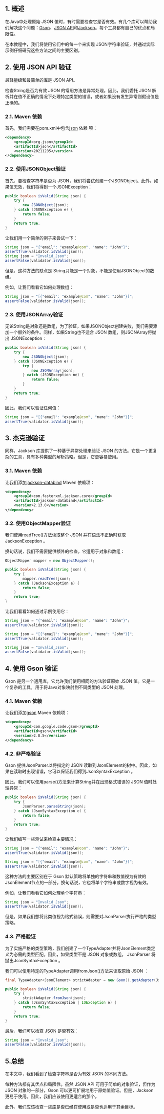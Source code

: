 ## 1. 概述

在Java中处理原始 JSON 值时，有时需要检查它是否有效。有几个库可以帮助我们解决这个问题：[Gson](https://www.baeldung.com/gson-deserialization-guide)、[JSON API](https://www.baeldung.com/java-org-json)和[Jackson](https://www.baeldung.com/jackson)。每个工具都有自己的优点和局限性。

在本教程中，我们将使用它们中的每一个来实现 JSON字符串验证，并通过实际示例仔细研究这些方法之间的主要区别。

## 2. 使用 JSON API 验证

最轻量级和最简单的库是 JSON API。

检查String是否为有效 JSON 的常用方法是异常处理。因此，我们委托 JSON 解析并在值不正确的情况下处理特定类型的错误，或者如果没有发生异常则假设值是正确的。

### 2.1. Maven 依赖

首先，我们需要在pom.xml中包含[json](https://mvnrepository.com/artifact/org.json/json) 依赖 项：

```xml
<dependency>
    <groupId>org.json</groupId>
    <artifactId>json</artifactId>
    <version>20211205</version>
</dependency>
```

### 2.2. 使用JSONObject验证

首先，要检查字符串是否为 JSON，我们将尝试创建一个JSONObject。此外，如果值无效，我们将得到一个JSONException：

```java
public boolean isValid(String json) {
    try {
        new JSONObject(json);
    } catch (JSONException e) {
        return false;
    }
    return true;
}
```

让我们用一个简单的例子来尝试一下：

```java
String json = "{"email": "example@com", "name": "John"}";
assertTrue(validator.isValid(json));
String json = "Invalid_Json"; 
assertFalse(validator.isValid(json));
```

但是，这种方法的缺点是 String只能是一个对象，不能是使用JSONObject的数组。

例如，让我们看看它如何处理数组：

```java
String json = "[{"email": "example@com", "name": "John"}]";
assertFalse(validator.isValid(json));
```

### 2.3. 使用JSONArray验证

无论String是对象还是数组，为了验证，如果JSONObject创建失败，我们需要添加一个额外的条件。同样，如果String也不适合 JSON 数组，则JSONArray将抛出 JSONException：

```java
public boolean isValid(String json) {
    try {
        new JSONObject(json);
    } catch (JSONException e) {
        try {
            new JSONArray(json);
        } catch (JSONException ne) {
            return false;
        }
    }
    return true;
}
```

因此，我们可以验证任何值：

```java
String json = "[{"email": "example@com", "name": "John"}]";
assertTrue(validator.isValid(json));
```

## 3. 杰克逊验证

同样，Jackson 库提供了一种基于异常处理来验证 JSON 的方法。它是一个更复杂的工具，具有多种类型的解析策略。但是，它更容易使用。

### 3.1. Maven 依赖

让我们添加[jackson-databind](https://mvnrepository.com/artifact/com.fasterxml.jackson.core/jackson-databind) Maven 依赖项：

```xml
<dependency>
    <groupId>com.fasterxml.jackson.core</groupId>
    <artifactId>jackson-databind</artifactId>
    <version>2.13.0</version>
</dependency>
```

### 3.2. 使用ObjectMapper验证

我们使用readTree()方法读取整个 JSON 并在语法不正确时获取JacksonException 。

换句话说，我们不需要提供额外的检查。它适用于对象和数组：

```java
ObjectMapper mapper = new ObjectMapper();

public boolean isValid(String json) {
    try {
        mapper.readTree(json);
    } catch (JacksonException e) {
        return false;
    }
    return true;
}
```

让我们看看如何通过示例使用它：

```java
String json = "{"email": "example@com", "name": "John"}";
assertTrue(validator.isValid(json));

String json = "[{"email": "example@com", "name": "John"}]";
assertTrue(validator.isValid(json));

String json = "Invalid_Json";
assertFalse(validator.isValid(json));
```

## 4. 使用 Gson 验证

Gson 是另一个通用库，它允许我们使用相同的方法验证原始 JSON 值。它是一个复杂的工具，用于将Java对象映射到不同类型的 JSON 处理。

### 4.1. Maven 依赖

让我们添加[gson](https://mvnrepository.com/artifact/com.google.code.gson/gson) Maven 依赖项：

```xml
<dependency>
    <groupId>com.google.code.gson</groupId>
    <artifactId>gson</artifactId>
    <version>2.8.5</version>
</dependency>
```

### 4.2. 非严格验证

Gson 提供JsonParser以将指定的 JSON 读取到JsonElement的树中。因此，如果在读取时出现错误，它可以保证我们得到JsonSyntaxException 。

因此，我们可以使用parse()方法来计算String并在出现格式错误的 JSON 值时处理异常：

```java
public boolean isValid(String json) {
    try {
        JsonParser.parseString(json);
    } catch (JsonSyntaxException e) {
        return false;
    }
    return true;
}
```

让我们编写一些测试来检查主要情况：

```java
String json = "{"email": "example@com", "name": "John"}";
assertTrue(validator.isValid(json));

String json = "[{"email": "example@com", "name": "John"}]";
assertTrue(validator.isValid(json));
```

这种方法的主要区别在于 Gson 默认策略将单独的字符串和数值视为有效的JsonElement节点的一部分。换句话说，它也将单个字符串或数字视为有效。

例如，让我们看看它如何处理单个字符串：

```java
String json = "Invalid_Json";
assertTrue(validator.isValid(json));
```

但是，如果我们想将此类值视为格式错误，则需要对JsonParser执行严格的类型策略。

### 4.3. 严格验证

为了实施严格的类型策略，我们创建了一个TypeAdapter并将JsonElement类定义为必需的类型匹配。因此，如果类型不是 JSON 对象或数组， JsonParser 将抛出JsonSyntaxException 。

我们可以使用特定的TypeAdapter调用fromJson()方法来读取原始 JSON ：

```java
final TypeAdapter<JsonElement> strictAdapter = new Gson().getAdapter(JsonElement.class);

public boolean isValid(String json) {
    try {
        strictAdapter.fromJson(json);
    } catch (JsonSyntaxException | IOException e) {
        return false;
    }
    return true;
}
```

最后，我们可以检查 JSON 是否有效：

```java
String json = "Invalid_Json";
assertFalse(validator.isValid(json));
```

## 5.总结

在本文中，我们看到了检查字符串是否为有效 JSON 的不同方法。

每种方法都有其优点和局限性。虽然 JSON API 可用于简单的对象验证，但作为 JSON 对象的一部分，Gson 可以更可扩展地用于原始值验证。但是，Jackson 更易于使用。因此，我们应该使用更适合的那个。

此外，我们应该检查一些库是否已经在使用或是否也适用于其余目标。